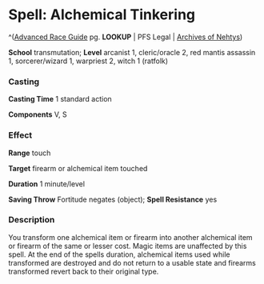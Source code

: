 # Spell: Alchemical Tinkering

^([Advanced Race Guide][ss-alchemical-tinkering] pg. **LOOKUP** | PFS Legal | [Archives of Nehtys][sn-alchemical-tinkering])

**School** transmutation; **Level** arcanist 1, cleric/oracle 2, red mantis assassin 1, sorcerer/wizard 1, warpriest 2, witch 1 (ratfolk)

### Casting

**Casting Time** 1 standard action  

**Components** V, S

### Effect

**Range** touch  

**Target** firearm or alchemical item touched  

**Duration** 1 minute/level  

**Saving Throw** Fortitude negates (object); **Spell Resistance** yes

### Description

You transform one alchemical item or firearm into another alchemical item or firearm of the same or lesser cost. Magic items are unaffected by this spell. At the end of the spells duration, alchemical items used while transformed are destroyed and do not return to a usable state and firearms transformed revert back to their original type.

[ss-alchemical-tinkering]: http://paizo.com/products/btpy8rv2
[sn-alchemical-tinkering]: http://www.archivesofnethys.com/SpellDisplay.aspx?ItemName=Alchemical%20Tinkering